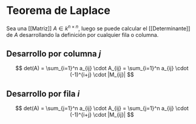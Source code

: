 # Teorema de Laplace

Sea una [[Matriz]] $A \in k^{n \times n}$, luego se puede calcular el [[Determinante]] de $A$ desarrollando la definición por cualquier fila o columna.

## Desarrollo por columna $j$

$$
det(A) = \sum_{i=1}^n a_{ij} \cdot A_{ij} = \sum_{i=1}^n a_{ij} \cdot (-1)^{i+j} \cdot |M_{ij}|
$$

## Desarrollo por fila $i$

$$
det(A) = \sum_{j=1}^n a_{ij} \cdot A_{ij} = \sum_{j=1}^n a_{ij} \cdot (-1)^{i+j} \cdot |M_{ij}|
$$
